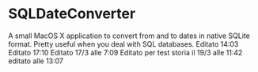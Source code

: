 SQLDateConverter
================

A small MacOS X application to convert from and to dates in native SQLite format. Pretty useful when you deal with SQL databases.
Editato 14:03
Editato 17:10
Editato 17/3 alle 7:09
Editato per test storia il 19/3 alle 11:42
editato alle 13:07
